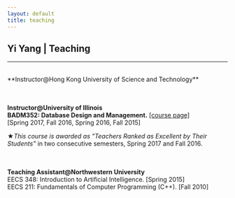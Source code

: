 ```yaml
---
layout: default
title: teaching
---
```


## Yi Yang | Teaching

* * * 
<br>
**Instructor@Hong Kong University of Science and Technology**
<br><br><br>

**Instructor@University of Illinois**  
**BADM352: Database Design and Management.** [[course page]](badm352)    
[Spring 2017, Fall 2016, Spring 2016, Fall 2015]    

&#9733;*This course is awarded as "Teachers Ranked as Excellent by Their Students"* in two consecutive semesters, Spring 2017 and Fall 2016.
<br><br><br>


**Teaching Assistant@Northwestern University**  
EECS 348: Introduction to Artificial Intelligence.  [Spring 2015]  
EECS 211: Fundamentals of Computer Programming (C++).  [Fall 2010]